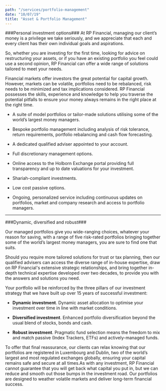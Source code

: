 ```yaml
---
path: "/services/portfolio-management"
date: "10/07/19"
title: "Asset & Portfolio Management"
---
```


###Personal investment options###
At RP Financial, managing our client’s money is a privilege we take seriously, and we appreciate that each and every client has their own individual goals and aspirations.


So, whether you are investing for the first time, looking for advice on restructuring your assets, or if you have an existing portfolio you feel could use a second opinion, RP Financial can offer a wide range of solutions tailored to meet your needs.


Financial markets offer investors the great potential for capital growth. However, markets can be volatile, portfolios need to be rebalanced, risk needs to be minimized and tax implications considered. RP Financial possesses the skills, experience and knowledge to help you traverse the potential pitfalls to ensure your money always remains in the right place at the right time.

* A suite of model portfolios or tailor-made solutions utilising some of the world’s largest money managers.

* Bespoke portfolio management including analysis of risk tolerance, return requirements, portfolio rebalancing and cash flow forecasting.

* A dedicated qualified adviser appointed to your account.

* Full discretionary management options.

* Online access to the Holborn Exchange portal providing full transparency and up to date valuations for your investment.

* Shariah-compliant investments.

* Low cost passive options.

* Ongoing, personalized service including continuous updates on portfolios, market and company research and access to portfolio managers.

***

###Dynamic, diversified and robust###

Our managed portfolios give you wide-ranging choices, whatever your reason for saving, with a range of five risk-rated portfolios bringing together some of the world’s largest money managers, you are sure to find one that suits.


Should you require more tailored solutions for trust or tax planning, then our qualified advisers can access the diverse range of in-house expertise, draw on RP Financial's extensive strategic relationships, and bring together in-depth technical expertise developed over two decades, to provide you with the answers and solutions you need.


Your portfolio will be reinforced by the three pillars of our investment strategy that we have built up over 15 years of successful investment:


* **Dynamic investment**. Dynamic asset allocation to optimise your investment over time in line with market conditions.

* **Diversified investment**. Enhanced portfolio diversification beyond the usual blend of stocks, bonds and cash.

* **Robust investment**. Pragmatic fund selection means the freedom to mix and match passive (Index Trackers, ETFs) and actively-managed funds.

To offer that final reassurance, our clients can relax knowing that our portfolios are registered in Luxembourg and Dublin, two of the world’s largest and most regulated exchanges globally, ensuring your capital remains safe and secure at all times.As with any investment, RP Financial cannot guarantee that you will get back what capital you put in, but we can reduce and smooth out those bumps in the investment road. Our portfolios are designed to weather volatile markets and deliver long-term financial success.

